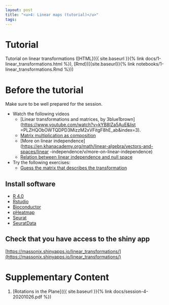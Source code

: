 ```yaml
---
layout: post
title: "<u>4: Linear maps (tutorial)</u>"
tags:
---
```


# Tutorial

Tutorial on linear transformations ([HTML]({{ site.baseurl }}{% link docs/1-linear_transformations.html %}), 
[Rmd]({{site.baseurl}}{% link notebooks/1-linear_transformations.Rmd %}))


# Before the tutorial

Make sure to be well prepared for the session.

- Watch the following videos
  - [Linear transformations and matrices, by 3blue1brown](https://www.youtube.com/watch?v=kYB8IZa5AuE&list
 =PLZHQObOWTQDPD3MizzM2xVFitgF8hE_ab&index=3).
  - [Matrix multiplication as composition](https://www.youtube.com/watch?v=XkY2DOUCWMU)
  - [More on linear independence](https://en.khanacademy.org/math/linear-algebra/vectors-and-spaces/linear
 -independence/v/more-on-linear-independence)
  - [Relation between linear independence and null space](https://en.khanacademy.org/math/linear-algebra/vectors-and-spaces/null-column-space/v/null-space-3-relation-to-linear-independence)
- Try the following exercises: 
  - [Guess the matrix that describes the transformation](https://en.khanacademy.org/math/linear-algebra/matrix-transformations/linear-transformations/a/practice-associating-matrices-with-transformations)

## Install software

- [R 4.0](https://cran.r-project.org/doc/manuals/r-devel/R-admin.html)
- [Rstudio](https://rstudio.com/products/rstudio/download/)
- [Bioconductor](https://www.bioconductor.org/install/)
- [pHeatmap](https://cran.r-project.org/web/packages/pheatmap/pheatmap.pdf)
- [Seurat](https://cran.r-project.org/web/packages/Seurat/index.html)
- [SeuratData](https://github.com/satijalab/seurat-data)

## Check that you have access to the shiny app

[https://massonix.shinyapps.io/linear_transformations/](https://massonix.shinyapps.io/linear_transformations/)

# Supplementary Content

1. [Rotations in the Plane]({{ site.baseurl }}{% link docs/session-4-20201026.pdf  %})

